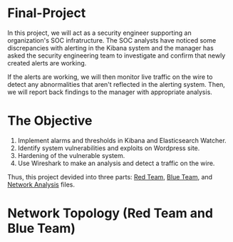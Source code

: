 # Final-Project
In this project, we will act as a security engineer supporting an organization's SOC infratructure. The SOC analysts have noticed some discrepancies with alerting in the Kibana system and the manager has asked the security engineering team to investigate and confirm that newly created alerts are working.

If the alerts are working, we will then monitor live traffic on the wire to detect any abnormalities that aren't reflected in the alerting system.
Then, we will report back findings to the manager with appropriate analysis.

# The Objective
1. Implement alarms and thresholds in Kibana and Elasticsearch Watcher.
2. Identify system vulnerabilities and exploits on Wordpress site.
3. Hardening of the vulnerable system.
4. Use Wireshark to make an analysis and detect a traffic on the wire.

Thus, this project devided into three parts: [Red Team](https://docs.google.com/document/d/1JzBNNukLwWUuU4X_G2vrrHWOg5oQCwUGrRJy87Epb4k/edit?usp=sharing), [Blue Team](https://docs.google.com/document/d/1-zBjTjKZKu32FfP2Z3kGeR_rRGpRIw-1wsdHQbnKChk/edit?usp=sharing), and [Network Analysis](https://docs.google.com/document/d/182HyH1DD275fVDeJEXGJJgFLLXUiKBeXgZDpNEVzbTM/edit?usp=sharing) files.

# Network Topology (Red Team and Blue Team)
